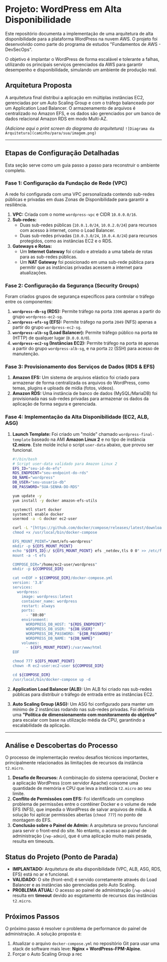 # Projeto: WordPress em Alta Disponibilidade 

Este repositório documenta a implementação de uma arquitetura de alta disponibilidade para a plataforma WordPress na nuvem AWS. O projeto foi desenvolvido como parte do programa de estudos "Fundamentos de AWS - DevSecOps".

O objetivo é implantar o WordPress de forma escalável e tolerante a falhas, utilizando os principais serviços gerenciados da AWS para garantir desempenho e disponibilidade, simulando um ambiente de produção real.

## Arquitetura Proposta

A arquitetura final distribui a aplicação em múltiplas instâncias EC2, gerenciadas por um Auto Scaling Group e com o tráfego balanceado por um Application Load Balancer. O armazenamento de arquivos é centralizado no Amazon EFS, e os dados são gerenciados por um banco de dados relacional Amazon RDS em modo Multi-AZ.

*(Adicione aqui o print screen do diagrama da arquitetura)*
`![Diagrama da Arquitetura](caminho/para/sua/imagem.png)`

---

## Etapas de Configuração Detalhadas

Esta seção serve como um guia passo a passo para reconstruir o ambiente completo.

### Fase 1: Configuração da Fundação de Rede (VPC)
A rede foi configurada com uma VPC personalizada contendo sub-redes públicas e privadas em duas Zonas de Disponibilidade para garantir a resiliência.

1.  **VPC:** Criada com o nome `wordpress-vpc` e CIDR `10.0.0.0/16`.
2.  **Sub-redes:**
    * Duas sub-redes públicas (`10.0.1.0/24`, `10.0.2.0/24`) para recursos com acesso à internet, como o Load Balancer.
    * Duas sub-redes privadas (`10.0.3.0/24`, `10.0.4.0/24`) para recursos protegidos, como as instâncias EC2 e o RDS.
3.  **Gateways e Rotas:**
    * Um **Internet Gateway** foi criado e atrelado a uma tabela de rotas para as sub-redes públicas.
    * Um **NAT Gateway** foi posicionado em uma sub-rede pública para permitir que as instâncias privadas acessem a internet para atualizações.

### Fase 2: Configuração da Segurança (Security Groups)
Foram criados grupos de segurança específicos para controlar o tráfego entre os componentes:

1.  **`wordpress-db-sg` (RDS):** Permite tráfego na porta `3306` apenas a partir do grupo `wordpress-ec2-sg`.
2.  **`wordpress-efs-sg` (EFS):** Permite tráfego na porta `2049` (NFS) apenas a partir do grupo `wordpress-ec2-sg`.
3.  **`wordpress-alb-sg` (Load Balancer):** Permite tráfego público na porta `80` (HTTP) de qualquer lugar (`0.0.0.0/0`).
4.  **`wordpress-ec2-sg` (Instâncias EC2):** Permite tráfego na porta `80` apenas a partir do grupo `wordpress-alb-sg`, e na porta `22` (SSH) para acesso de manutenção.

### Fase 3: Provisionamento dos Serviços de Dados (RDS & EFS)

1.  **Amazon EFS:** Um sistema de arquivos elástico foi criado para armazenar de forma centralizada os arquivos do WordPress, como temas, plugins e uploads de mídia (fotos, vídeos).
2.  **Amazon RDS:** Uma instância de banco de dados (MySQL/MariaDB) foi provisionada nas sub-redes privadas para armazenar os dados da aplicação de forma segura e gerenciada.

### Fase 4: Implementação da Alta Disponibilidade (EC2, ALB, ASG)

1.  **Launch Template:** Foi criado um "molde" chamado `wordpress-final-template` baseado na AMI **Amazon Linux 2** e no tipo de instância **t2.micro**. Este molde inclui o script `user-data` abaixo, que provou ser funcional.

    ```bash
    #!/bin/bash
    # Script user-data validado para Amazon Linux 2
    EFS_ID="seu-id-do-efs"
    RDS_ENDPOINT="seu-endpoint-do-rds"
    DB_NAME="wordpress"
    DB_USER="seu-usuario-db"
    DB_PASSWORD="SUA-SENHA-DO-RDS"

    yum update -y
    yum install -y docker amazon-efs-utils

    systemctl start docker
    systemctl enable docker
    usermod -a -G docker ec2-user

    curl -L "[https://github.com/docker/compose/releases/latest/download/docker-compose-$(uname](https://github.com/docker/compose/releases/latest/download/docker-compose-$(uname) -s)-$(uname -m)" -o /usr/local/bin/docker-compose
    chmod +x /usr/local/bin/docker-compose

    EFS_MOUNT_POINT="/mnt/efs-wordpress"
    mkdir -p ${EFS_MOUNT_POINT}
    echo "${EFS_ID}:/ ${EFS_MOUNT_POINT} efs _netdev,tls 0 0" >> /etc/fstab
    mount -a -t efs

    COMPOSE_DIR="/home/ec2-user/wordpress"
    mkdir -p ${COMPOSE_DIR}

    cat <<EOF > ${COMPOSE_DIR}/docker-compose.yml
    version: '3.8'
    services:
      wordpress:
        image: wordpress:latest
        container_name: wordpress
        restart: always
        ports:
          - "80:80"
        environment:
          WORDPRESS_DB_HOST: "${RDS_ENDPOINT}"
          WORDPRESS_DB_USER: "${DB_USER}"
          WORDPRESS_DB_PASSWORD: "${DB_PASSWORD}"
          WORDPRESS_DB_NAME: "${DB_NAME}"
        volumes:
          - ${EFS_MOUNT_POINT}:/var/www/html
    EOF

    chmod 777 ${EFS_MOUNT_POINT}
    chown -R ec2-user:ec2-user ${COMPOSE_DIR}

    cd ${COMPOSE_DIR}
    /usr/local/bin/docker-compose up -d
    ```

2.  **Application Load Balancer (ALB):** Um ALB foi criado nas sub-redes públicas para distribuir o tráfego de entrada entre as instâncias EC2.
3.  **Auto Scaling Group (ASG):** Um ASG foi configurado para manter um mínimo de 2 instâncias rodando nas sub-redes privadas. Foi definida uma **"Política de dimensionamento com monitoramento do objetivo"** para escalar com base na utilização média da CPU, garantindo a escalabilidade da aplicação.

---

## Análise e Descobertas do Processo

O processo de implementação revelou desafios técnicos importantes, principalmente relacionados às limitações de recursos da instância `t2.micro`.

1.  **Desafio de Recursos:** A combinação do sistema operacional, Docker e a aplicação WordPress (com servidor Apache) consome uma quantidade de memória e CPU que leva a instância `t2.micro` ao seu limite.
2.  **Conflito de Permissões com EFS:** Foi identificado um complexo problema de permissões entre o contêiner Docker e o volume de rede EFS (NFS), que impedia o WordPress de salvar arquivos de mídia. A solução foi aplicar permissões abertas (`chmod 777`) no ponto de montagem do EFS.
3.  **Conclusão sobre o Painel de Admin:** A arquitetura se provou funcional para servir o front-end do site. No entanto, o acesso ao painel de administração (`/wp-admin`), que é uma aplicação muito mais pesada, resulta em timeouts.

## Status do Projeto (Ponto de Parada)

* **IMPLANTADO:** Arquitetura de alta disponibilidade (VPC, ALB, ASG, RDS, EFS) está no ar e funcional.
* **VALIDADO:** O site (front-end) é servido corretamente através do Load Balancer e as instâncias são gerenciadas pelo Auto Scaling.
* **PROBLEMA ATUAL:** O acesso ao painel de administração (`/wp-admin`) resulta em **timeout** devido ao esgotamento de recursos das instâncias `t2.micro`.

## Próximos Passos

O próximo passo é resolver o problema de performance do painel de administração. A solução proposta é:
1.  Atualizar o arquivo `docker-compose.yml` no repositório Git para usar uma stack de software mais leve: **Nginx + WordPress-FPM-Alpine**.
2.  Forçar o Auto Scaling Group a rec
